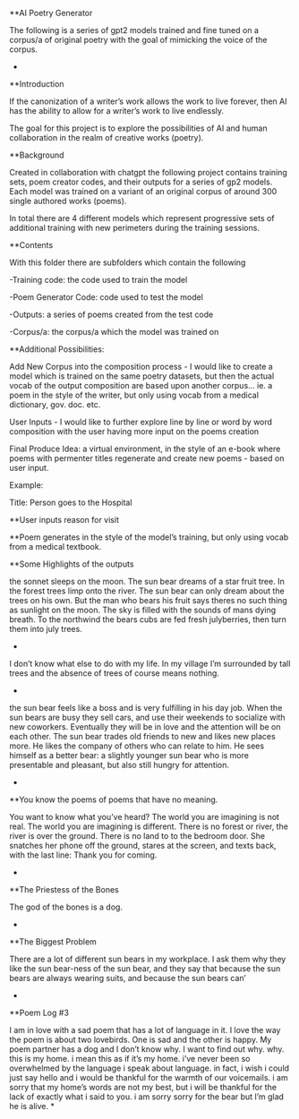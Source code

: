 **AI Poetry Generator

The following is a series of gpt2 models trained and fine tuned on a corpus/a of original poetry with the goal of mimicking the voice of the corpus. 

*

**Introduction

If the canonization of a writer’s work allows the work to live forever, then AI has the ability to allow for a writer’s work to live endlessly. 

The goal for this project is to explore the possibilities of AI and human collaboration in the realm of creative works (poetry). 

**Background 

Created in collaboration with chatgpt the following project contains training sets, poem creator codes, and their outputs for a series of gp2 models. Each model was trained on a variant of an original corpus of around 300 single authored works (poems). 

In total there are 4 different models which represent progressive sets of additional training with new perimeters during the training sessions. 


**Contents

With this folder there are subfolders which contain the following 

-Training code: the code used to train the model 

-Poem Generator Code: code used to test the model

-Outputs: a series of poems created from the test code 

-Corpus/a: the corpus/a which the model was trained on 


**Additional Possibilities:

Add New Corpus into the composition process - I would like to create a model which is trained on the same poetry datasets, but then the actual vocab of the output composition are based upon another corpus… ie. a poem in the style of the writer, but only using vocab from a medical dictionary, gov. doc. etc. 

User Inputs - I would like to further explore line by line or word by word composition with the user having more input on the poems creation 

Final Produce Idea: a virtual environment, in the style of an e-book where poems with permenter titles regenerate and create new poems - based on user input. 

Example: 

Title: Person goes to the Hospital 

**User inputs reason for visit 

**Poem generates in the style of the model’s training, but only using vocab from a medical textbook. 



**Some Highlights of the outputs 

   
the sonnet sleeps on the moon.
 The sun bear dreams
 of a star fruit tree.
 In the forest trees limp
 onto the river.
 The sun bear can only dream about
 the trees on his own.
 But the man who bears
 his fruit says theres no such thing as sunlight on
 the moon.
 The sky is filled with the sounds of
 mans dying breath.
 To the northwind the bears cubs are
 fed fresh julyberries, then turn them into july trees.

*

I don’t know what else to do with my life.
In my village
I’m surrounded by tall trees
and the absence of trees
of course means nothing.

*



the sun bear feels like a boss and is very
 fulfilling in his day job.
 When the sun bears are
 busy they sell cars, and use their weekends to socialize
 with new coworkers.
 Eventually they will be in love and
 the attention will be on each other.
 The sun bear
 trades old friends to new and likes new places more.
 He likes the company of others who can relate to
 him.
 He sees himself as a better bear: a slightly
 younger sun bear who is more presentable and pleasant, but
 also still hungry for attention.


*

**You know the poems of poems that have no meaning.


You want to know what you’ve heard?
The world you are imagining is not real.
The world you are imagining is
different.
There is no forest or river,
the river is over the ground.
There is no land to
to the bedroom door.
She snatches her phone off the ground, stares at the screen, and texts back,
with the last line: Thank you for coming.

*


**The Priestess of the Bones

The god of the bones is
a dog.

*


**The Biggest Problem

There are a lot of different sun bears in my workplace. I ask them why they like the sun bear-ness of the sun bear, and they say
that because the sun bears are always wearing suits, and because the 
sun bears can’

*


**Poem Log #3


I am in love with a sad poem
that has a lot of language in it.
I love the way the poem is about two
lovebirds. One is sad and the other is happy.
My poem partner has a dog and I don’t know why.
I want to find out why.
why. this is my home. i mean this as if it’s my home. i’ve never been so overwhelmed by the language i speak
about language. in fact, i wish i could just say hello and i would be thankful for the warmth of our voicemails.
i am sorry that my home’s words are not my best, but i will be thankful for the lack of
exactly what i said to you. i am sorry
sorry for the bear
but I’m glad he is alive.
*


